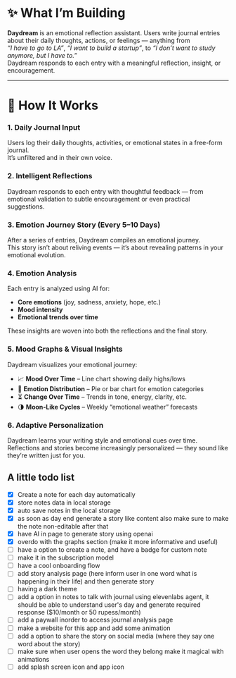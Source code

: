 # ✨ What I’m Building

**Daydream** is an emotional reflection assistant. Users write journal entries about their daily thoughts, actions, or feelings — anything from  
_“I have to go to LA”_, _“I want to build a startup”_, to _“I don’t want to study anymore, but I have to.”_  
Daydream responds to each entry with a meaningful reflection, insight, or encouragement.

---

# 📝 How It Works

### 1. Daily Journal Input

Users log their daily thoughts, activities, or emotional states in a free-form journal.  
It’s unfiltered and in their own voice.

### 2. Intelligent Reflections

Daydream responds to each entry with thoughtful feedback — from emotional validation to subtle encouragement or even practical suggestions.

### 3. Emotion Journey Story (Every 5–10 Days)

After a series of entries, Daydream compiles an emotional journey.  
This story isn’t about reliving events — it’s about revealing patterns in your emotional evolution.

### 4. Emotion Analysis

Each entry is analyzed using AI for:

- **Core emotions** (joy, sadness, anxiety, hope, etc.)
- **Mood intensity**
- **Emotional trends over time**

These insights are woven into both the reflections and the final story.

### 5. Mood Graphs & Visual Insights

Daydream visualizes your emotional journey:

- 📈 **Mood Over Time** – Line chart showing daily highs/lows
- 🎨 **Emotion Distribution** – Pie or bar chart for emotion categories
- ⏳ **Change Over Time** – Trends in tone, energy, clarity, etc.
- 🌗 **Moon-Like Cycles** – Weekly “emotional weather” forecasts

### 6. Adaptive Personalization

Daydream learns your writing style and emotional cues over time.  
Reflections and stories become increasingly personalized — they sound like they’re written just for you.

## A little todo list

- [x] Create a note for each day automatically
- [x] store notes data in local storage
- [x] auto save notes in the local storage
- [x] as soon as day end generate a story like content also make sure to make the note non-editable after that
- [x] have AI in page to generate story using openai
- [x] overdo with the graphs section (make it more informative and useful)
- [ ] have a option to create a note, and have a badge for custom note
- [ ] make it in the subscription model
- [ ] have a cool onboarding flow
- [ ] add story analysis page (here inform user in one word what is happening in their life) and then generate story
- [ ] having a dark theme
- [ ] add a option in notes to talk with journal using elevenlabs agent, it should be able to understand user's day and generate required response ($10/month or 50 rupess/month)
- [ ] add a paywall inorder to access journal analysis page
- [ ] make a website for this app and add some animation
- [ ] add a option to share the story on social media (where they say one word about the story)
- [ ] make sure when user opens the word they belong make it magical with animations
- [ ] add splash screen icon and app icon
